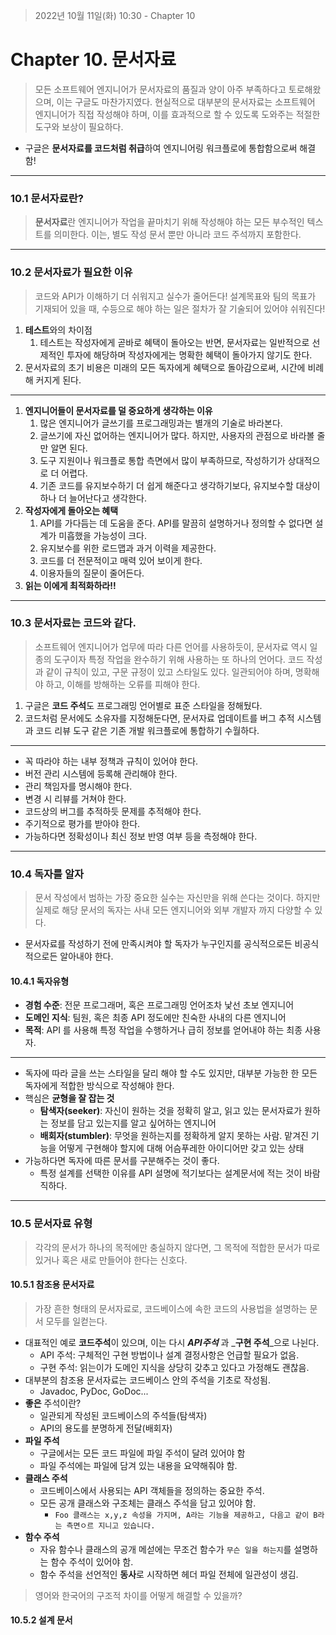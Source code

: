 > 2022년 10월 11일(화) 10:30 - Chapter 10

# Chapter 10. 문서자료
> 모든 소프트웨어 엔지니어가 문서자료의 품질과 양이 아주 부족하다고 토로해왔으며, 이는 구글도 마찬가지였다.
> 현실적으로 대부분의 문서자료는 소프트웨어 엔지니어가 직접 작성해야 하며, 이를 효과적으로 할 수 있도록 도와주는
> 적절한 도구와 보상이 필요하다.

- 구글은 **문서자료를 코드처럼 취급**하여 엔지니어링 워크플로에 통합함으로써 해결함!

---
### 10.1 문서자료란?
> **문서자료**란 엔지니어가 작업을 끝마치기 위해 작성해야 하는 모든 부수적인 텍스트를 의미한다.
> 이는, 별도 작성 문서 뿐만 아니라 코드 주석까지 포함한다.

---
### 10.2 문서자료가 필요한 이유
> 코드와 API가 이해하기 더 쉬워지고 실수가 줄어든다! 설계목표와 팀의 목표가 기재되어 있을 때, 수등으로 해야 하는 일은 절차가 잘
> 기술되어 있어야 쉬워진다!

1. **테스트**와의 차이점
   1. 테스트는 작성자에게 곧바로 혜택이 돌아오는 반면, 문서자료는 일반적으로 선제적인 투자에 해당하며 작성자에게는 명확한 혜택이 돌아가지
      않기도 한다.
2. 문서자료의 초기 비용은 미래의 모든 독자에게 혜택으로 돌아감으로써, 시간에 비례해 커지게 된다.

---
1. **엔지니어들이 문서자료를 덜 중요하게 생각하는 이유**
   1. 많은 엔지니어가 글쓰기를 프로그래밍과는 별개의 기술로 바라본다.
   2. 글쓰기에 자신 없어하는 엔지니어가 많다. 하지만, 사용자의 관점으로 바라볼 줄만 알면 된다.
   3. 도구 지원이나 워크플로 통합 측면에서 많이 부족하므로, 작성하기가 상대적으로 더 어렵다.
   4. 기존 코드를 유지보수하기 더 쉽게 해준다고 생각하기보다, 유지보수할 대상이 하나 더 늘어난다고 생각한다.
2. **작성자에게 돌아오는 혜택**
   1. API를 가다듬는 데 도움을 준다. API를 말끔히 설명하거나 정의할 수 없다면 설계가 미흡했을 가능성이 크다.
   2. 유지보수를 위한 로드맵과 과거 이력을 제공한다.
   3. 코드를 더 전문적이고 매력 있어 보이게 한다.
   4. 이용자들의 질문이 줄어든다.
3. **읽는 이에게 최적화하라!!**

---
### 10.3 문서자료는 코드와 같다.
> 소프트웨어 엔지니어가 업무에 따라 다른 언어를 사용하듯이, 문서자료 역시 일종의 도구이자 특정 작업을 완수하기 위해 사용하는 또 하나의
> 언어다. 코드 작성과 같이 규칙이 있고, 구문 규정이 있고 스타일도 있다. 일관되어야 하며, 명확해야 하고, 이해를 방해하는 오류를 피해야 한다.

1. 구글은 **코드 주석**도 프로그래밍 언어별로 표준 스타일을 정해뒀다.
2. 코드처럼 문서에도 소유자를 지정해둔다면, 문서자료 업데이트를 버그 추적 시스템과 코드 리뷰 도구 같은 기존 개발 워크플로에 통합하기 수월하다.

---
- 꼭 따라야 하는 내부 정책과 규칙이 있어야 한다.
- 버전 관리 시스템에 등록해 관리해야 한다.
- 관리 책임자를 명시해야 한다.
- 변경 시 리뷰를 거쳐야 한다.
- 코드상의 버그를 추적하듯 문제를 추적해야 한다.
- 주기적으로 평가를 받아야 한다.
- 가능하다면 정확성이나 최신 정보 반영 여부 등을 측정해야 한다.
---

### 10.4 독자를 알자
> 문서 작성에서 범하는 가장 중요한 실수는 자신만을 위해 쓴다는 것이다. 하지만 실제로 해당 문서의 독자는 사내 모든 엔지니어와 외부 개발자
> 까지 다양할 수 있다.

- 문서자료를 작성하기 전에 만족시켜야 할 독자가 누구인지를 공식적으로든 비공식적으로든 알아내야 한다.

#### 10.4.1 독자유형
- **경험 수준**: 전문 프로그래머, 혹은 프로그래밍 언어조차 낯선 초보 엔지니어
- **도메인 지식**: 팀원, 혹은 최종 API 정도에만 친숙한 사내의 다른 엔지니어
- **목적**: API 를 사용해 특정 작업을 수행하거나 급히 정보를 얻어내야 하는 최종 사용자.
---
- 독자에 따라 글을 쓰는 스타일을 달리 해야 할 수도 있지만, 대부분 가능한 한 모든 독자에게 적합한 방식으로 작성해야 한다.
- 핵심은 **균형을 잘 잡는 것**
  - **탐색자(seeker)**: 자신이 원하는 것을 정확히 알고, 읽고 있는 문서자료가 원하는 정보를 담고 있는지를 알고 싶어하는 엔지니어
  - **배회자(stumbler)**: 무엇을 원하는지를 정확하게 알지 못하는 사람. 맡겨진 기능을 어떻게 구현해야 할지에 대해 어슴푸레한 아이디어만 갖고 있는 상태
- 가능하다면 독자에 따른 문서를 구분해주는 것이 좋다.
  - 특정 설계를 선택한 이유를 API 설명에 적기보다는 설계문서에 적는 것이 바람직하다.

---
### 10.5 문서자료 유형
> 각각의 문서가 하나의 목적에만 충실하지 않다면, 그 목적에 적합한 문서가 따로 있거나 혹은 새로 만들어야 한다는 신호다.

#### 10.5.1 참조용 문서자료
> 가장 흔한 형태의 문서자료로, 코드베이스에 속한 코드의 사용법을 설명하는 문서 모두를 일컫는다.

- 대표적인 예로 **코드주석**이 있으며, 이는 다시 _**API주석**_ 과 _**구현 주석**_으로 나뉜다. 
  - API 주석: 구체적인 구현 방법이나 설계 결정사항은 언급할 필요가 없음.
  - 구현 주석: 읽는이가 도메인 지식을 상당히 갖추고 있다고 가정해도 괜찮음.
- 대부분의 참조용 문서자료는 코드베이스 안의 주석을 기초로 작성됨.
  - Javadoc, PyDoc, GoDoc...
- **좋은** 주석이란?
  - 일관되게 작성된 코드베이스의 주석들(탐색자)
  - API의 용도를 분명하게 전달(배회자)
- **파일 주석**
  - 구글에서는 모든 코드 파일에 파일 주석이 달려 있어야 함
  - 파일 주석에는 파일에 담겨 있는 내용을 요약해줘야 함.
- **클래스 주석**
  - 코드베이스에서 사용되는 API 객체들을 정의하는 중요한 주석.
  - 모든 공개 클래스와 구조체는 클래스 주석을 담고 있어야 함.
    - `Foo 클래스는 x,y,z 속성을 가지며, A라는 기능을 제공하고, 다음고 같이 B라는 측면ㅇ르 지니고 있습니다.`
- **함수 주석**
  - 자유 함수나 클래스의 공개 메섣에는 무조건 함수가 `무슨 일을 하는지`를 설명하는 함수 주석이 있어야 함.
  - 함수 주석을 선언적인 **동사**로 시작하면 헤더 파일 전체에 일관성이 생김.
> 영어와 한국어의 구조적 차이를 어떻게 해결할 수 있을까?

#### 10.5.2 설계 문서
